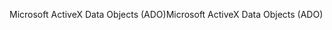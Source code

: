 <span data-ttu-id="427fd-101">Microsoft ActiveX Data Objects (ADO)</span><span class="sxs-lookup"><span data-stu-id="427fd-101">Microsoft ActiveX Data Objects (ADO)</span></span>